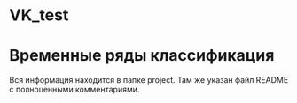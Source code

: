 # VK_test
# Временные ряды классификация

Вся информация находится в папке project. Там же указан файл README с полноценными комментариями.
